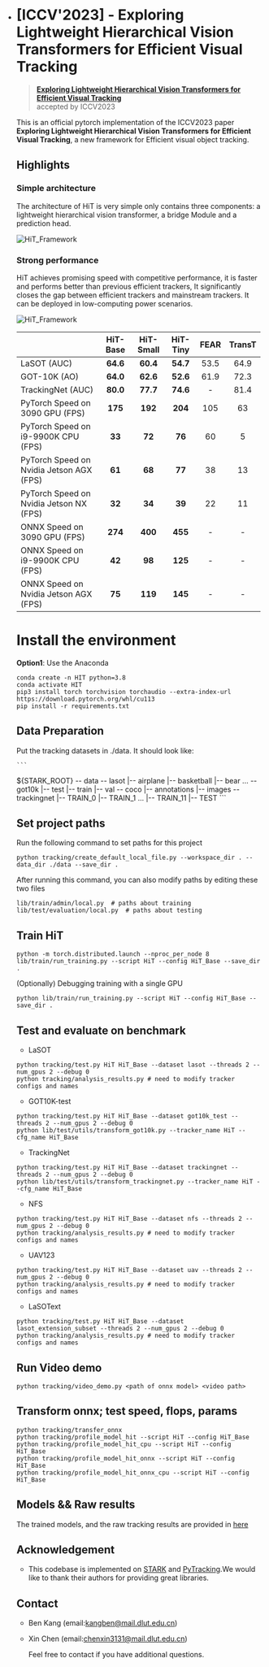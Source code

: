 * # [ICCV'2023] - Exploring Lightweight Hierarchical Vision Transformers for Efficient Visual Tracking

   > [**Exploring Lightweight Hierarchical Vision Transformers for Efficient Visual Tracking**]()<br>
   > accepted by ICCV2023<br>
   
   This is an official pytorch implementation of the ICCV2023 paper **Exploring Lightweight Hierarchical Vision Transformers for Efficient Visual Tracking**, a new framework for Efficient visual object tracking.
   
   
   
   ## Highlights
   
   ### Simple architecture 
   
   The architecture of HiT is very simple only contains three components: a lightweight hierarchical vision transformer, a bridge Module and a prediction head.
   
   ![HiT_Framework](/home/kb/kb/HiT/tracking/Framework.png)
   
   ### Strong performance
   
   HiT achieves promising speed with competitive performance, it is faster and performs better than previous efficient trackers, It significantly closes the gap between efficient trackers and mainstream trackers. It can be deployed in low-computing power scenarios.
   
   ![HiT_Framework](/home/kb/kb/HiT/tracking/compare.png)
   
   |                                           | HiT-Base | HiT-Small | HiT-Tiny | FEAR | TransT |
   | :---------------------------------------- | :------: | :-------: | :------: | :--: | :----: |
   | LaSOT (AUC)                               | **64.6** | **60.4**  | **54.7** | 53.5 |  64.9  |
   | GOT-10K (AO)                              | **64.0** | **62.6**  | **52.6** | 61.9 |  72.3  |
   | TrackingNet (AUC)                         | **80.0** | **77.7**  | **74.6** |  -   |  81.4  |
   | PyTorch Speed on 3090 GPU (FPS)           | **175**  |  **192**  | **204**  | 105  |   63   |
   | PyTorch Speed on i9-9900K CPU (FPS)       |  **33**  |  **72**   |  **76**  |  60  |   5    |
   | PyTorch Speed on Nvidia  Jetson AGX (FPS) |  **61**  |  **68**   |  **77**  |  38  |   13   |
   | PyTorch Speed on Nvidia  Jetson NX (FPS)  |  **32**  |  **34**   |  **39**  |  22  |   11   |
   | ONNX Speed on 3090 GPU (FPS)              | **274**  |  **400**  | **455**  |  -   |   -    |
   | ONNX Speed on i9-9900K CPU (FPS)          |  **42**  |  **98**   | **125**  |  -   |   -    |
   | ONNX Speed on Nvidia  Jetson AGX (FPS)    |  **75**  |  **119**  | **145**  |  -   |   -    |
   
   
   
   # Install the environment
   
   **Option1**: Use the Anaconda
   
   ```
   conda create -n HIT python=3.8
   conda activate HIT
   pip3 install torch torchvision torchaudio --extra-index-url https://download.pytorch.org/whl/cu113
   pip install -r requirements.txt
   ```
   
   ## Data Preparation
   
   Put the tracking datasets in ./data. It should look like:
   
      ```
   ${STARK_ROOT}
    -- data
        -- lasot
            |-- airplane
            |-- basketball
            |-- bear
            ...
        -- got10k
            |-- test
            |-- train
            |-- val
        -- coco
            |-- annotations
            |-- images
        -- trackingnet
            |-- TRAIN_0
            |-- TRAIN_1
            ...
            |-- TRAIN_11
            |-- TEST
      ```
   
   ## Set project paths
   
   Run the following command to set paths for this project
   
   ```
   python tracking/create_default_local_file.py --workspace_dir . --data_dir ./data --save_dir .
   ```
   
   After running this command, you can also modify paths by editing these two files
   
   ```
   lib/train/admin/local.py  # paths about training
   lib/test/evaluation/local.py  # paths about testing
   ```
   
   ## Train HiT
   
   ```
   python -m torch.distributed.launch --nproc_per_node 8 lib/train/run_training.py --script HiT --config HiT_Base --save_dir .
   ```
   
   (Optionally) Debugging training with a single GPU
   
   ```
   python lib/train/run_training.py --script HiT --config HiT_Base --save_dir .
   ```
   
   ## Test and evaluate on benchmark
   
   - LaSOT
   
   ```
   python tracking/test.py HiT HiT_Base --dataset lasot --threads 2 --num_gpus 2 --debug 0
   python tracking/analysis_results.py # need to modify tracker configs and names
   ```
   
   - GOT10K-test
   
   ```
   python tracking/test.py HiT HiT_Base --dataset got10k_test --threads 2 --num_gpus 2 --debug 0
   python lib/test/utils/transform_got10k.py --tracker_name HiT --cfg_name HiT_Base
   ```
   
   - TrackingNet
   
   ```
   python tracking/test.py HiT HiT_Base --dataset trackingnet --threads 2 --num_gpus 2 --debug 0
   python lib/test/utils/transform_trackingnet.py --tracker_name HiT --cfg_name HiT_Base
   ```
   
   - NFS
   
   ```
   python tracking/test.py HiT HiT_Base --dataset nfs --threads 2 --num_gpus 2 --debug 0
   python tracking/analysis_results.py # need to modify tracker configs and names
   ```
   
   - UAV123
   
   ```
   python tracking/test.py HiT HiT_Base --dataset uav --threads 2 --num_gpus 2 --debug 0
   python tracking/analysis_results.py # need to modify tracker configs and names
   ```
   
   - LaSOText
   
   ```
   python tracking/test.py HiT HiT_Base --dataset lasot_extension_subset --threads 2 --num_gpus 2 --debug 0
   python tracking/analysis_results.py # need to modify tracker configs and names
   ```
   
   
   
   ## Run Video demo
   
   ```
   python tracking/video_demo.py <path of onnx model> <video path> 
   ```
   
   
   
   ## Transform onnx; test speed, flops, params
   
   ```
   python tracking/transfer_onnx
   python tracking/profile_model_hit --script HiT --config HiT_Base
   python tracking/profile_model_hit_cpu --script HiT --config HiT_Base 
   python tracking/profile_model_hit_onnx --script HiT --config HiT_Base
   python tracking/profile_model_hit_onnx_cpu --script HiT --config HiT_Base
   ```
   
   
   
   ## Models && Raw results
   
   The trained models, and the raw tracking results are provided in [here](https://drive.google.com/drive/folders/15VTIJnUtJTdU6TcmGOixSEcErYV-h_xL?usp=sharing)
   
   
   
   ## Acknowledgement
   
   * This codebase is implemented on [STARK](https://github.com/researchmm/Stark) and [PyTracking](https://github.com/visionml/pytracking).We would like to thank their authors for providing great libraries.
   
     
   
   ## Contact
   
   * Ben Kang (email:kangben@mail.dlut.edu.cn)
   
   * Xin Chen (email:chenxin3131@mail.dlut.edu.cn)
   
     Feel free to contact if you have additional questions.
